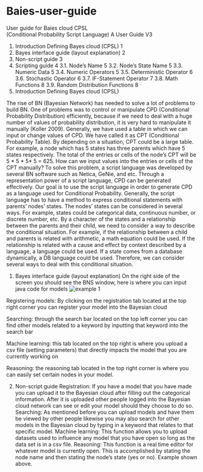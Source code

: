 # Baies-user-guide
User guide for Baies cloud
CPSL   
(Conditional Probability Script Language) A User Guide V3
1.	Introduction Defining Bayes cloud (CPSL)	1
1.	Bayes interface guide (layout explanation)	2
2.	Non-script guide	3
3.	Scripting guide	4
3.1.	Node’s Name	5
3.2.	Node’s State Name	5
3.3.	Numeric Data	5
3.4.	Numeric Operators	5
3.5.	Deterministic Operator	6
3.6.	Stochastic Operator	6
3.7.	IF-Statement Operator	7
3.8.	Math Functions	8
3.9.	Random Distribution Functions	8
1.	Introduction Defining Bayes cloud (CPSL)

The rise of BN (Bayesian Network) has needed to solve a lot of problems to build BN. One of problems was to control or manipulate CPD (Conditional Probability Distribution) efficiently, because if we need to deal with a huge number of values of probability distribution, it is very hard to manipulate it manually (Koller 2009). Generally, we have used a table in which we can input or change values of CPD. We have called it as CPT (Conditional Probability Table). By depending on a situation, CPT could be a large table. For example, a node which has 5 states has three parents which have 5 states respectively. The total of the entries or cells of the node’s CPT will be 5 * 5 * 5* 5 = 625. How can we input values into the entries or cells of the CPT manually? 
To solve this problem, a script language was developed by several BN software such as Netica, GeNie, and etc. Through a representation power of a script language, CPD can be generated effectively. Our goal is to use the script language in order to generate CPD as a language used for Conditional Probability. Generally, the script language has to have a method to express conditional statements with parents’ nodes’ states. The nodes’ states can be considered in several ways. For example, states could be categorical data, continuous number, or discrete number, etc. By a character of the states and a relationship between the parents and their child, we need to consider a way to describe the conditional situation. For example, if the relationship between a child and parents is related with arithmetic, a math equation could be used. If the relationship is related with a cause and effect by context described by a language, a language could be used. If a state comes from a database dynamically, a DB language could be used.  Therefore, we can consider several ways to deal with this conditional situation.      
1.	Bayes interface guide (layout explanation)
On the right side of the screen you should see the BNS window, here is where you can input java code for models
![example 1](Baies-user-guide/BG1.PNG/to/BG1.png)
  
Registering models: By clicking on the registration tab located at the top right corner you can register your model into the Bayesian cloud
 
Searching: through the search bar located on the top left corner you can find other models related to a keyword by inputting that keyword into the search bar
 
Machine learning: this tab located on the top right is where you upload a csv file (setting parameters) that directly impacts the model that you are currently working on
 
Reasoning: the reasoning tab located in the top right corner is where you can easily set certain nodes in your model. 
 
2.	Non-script guide
Registration: If you have a model that you have made you can upload it to the Bayesian cloud after filling out the categorical information. After it is uploaded other people logged into the Bayesian cloud network can see or edit your model should they choose to do so. 
Searching: As mentioned before you can upload models and have them be viewed by other people likewise you may also search for other models in the Bayesian cloud by typing in a keyword that relates to that specific model.
Machine learning: This function allows you to upload datasets used to influence any model that you have open so long as the data set is in a csv file.
Reasoning: This function is a real time editor for whatever model is currently open. This is accomplished by stating the node name and then stating the node’s state (yes or no).
 Example shown above.


